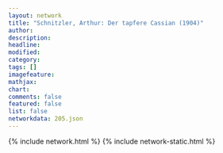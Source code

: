 ```yaml
---
layout: network
title: "Schnitzler, Arthur: Der tapfere Cassian (1904)"
author:
description:
headline:
modified:
category:
tags: []
imagefeature: 
mathjax: 
chart: 
comments: false
featured: false
list: false
networkdata: 205.json
---
```

{% include network.html %}
{% include network-static.html %}
